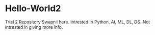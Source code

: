 # Hello-World2
Trial 2 Repository
Swapnil here. Intrested in Python, AI, ML, DL, DS.
Not intrested in giving more info.
